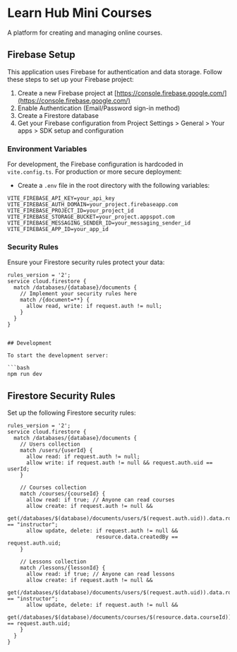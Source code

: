 # Learn Hub Mini Courses

A platform for creating and managing online courses.

## Firebase Setup

This application uses Firebase for authentication and data storage. Follow these steps to set up your Firebase project:

1. Create a new Firebase project at [https://console.firebase.google.com/](https://console.firebase.google.com/)
2. Enable Authentication (Email/Password sign-in method)
3. Create a Firestore database
4. Get your Firebase configuration from Project Settings > General > Your apps > SDK setup and configuration

### Environment Variables

For development, the Firebase configuration is hardcoded in `vite.config.ts`. For production or more secure deployment:

- Create a `.env` file in the root directory with the following variables:
```
VITE_FIREBASE_API_KEY=your_api_key
VITE_FIREBASE_AUTH_DOMAIN=your_project.firebaseapp.com
VITE_FIREBASE_PROJECT_ID=your_project_id
VITE_FIREBASE_STORAGE_BUCKET=your_project.appspot.com
VITE_FIREBASE_MESSAGING_SENDER_ID=your_messaging_sender_id
VITE_FIREBASE_APP_ID=your_app_id
```

### Security Rules

Ensure your Firestore security rules protect your data:

```
rules_version = '2';
service cloud.firestore {
  match /databases/{database}/documents {
    // Implement your security rules here
    match /{document=**} {
      allow read, write: if request.auth != null;
    }
  }
}
```
```

## Development

To start the development server:

```bash
npm run dev
```

## Firestore Security Rules

Set up the following Firestore security rules:

```
rules_version = '2';
service cloud.firestore {
  match /databases/{database}/documents {
    // Users collection
    match /users/{userId} {
      allow read: if request.auth != null;
      allow write: if request.auth != null && request.auth.uid == userId;
    }
    
    // Courses collection
    match /courses/{courseId} {
      allow read: if true; // Anyone can read courses
      allow create: if request.auth != null && 
                    get(/databases/$(database)/documents/users/$(request.auth.uid)).data.role == "instructor";
      allow update, delete: if request.auth != null && 
                            resource.data.createdBy == request.auth.uid;
    }
    
    // Lessons collection
    match /lessons/{lessonId} {
      allow read: if true; // Anyone can read lessons
      allow create: if request.auth != null &&
                    get(/databases/$(database)/documents/users/$(request.auth.uid)).data.role == "instructor";
      allow update, delete: if request.auth != null &&
                            get(/databases/$(database)/documents/courses/$(resource.data.courseId)).data.createdBy == request.auth.uid;
    }
  }
}
```
